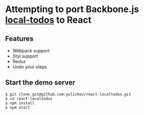 # Attempting to port Backbone.js [local-todos](http://backbonejs.org/docs/todos.html) to React

## Features

- Webpack support
- Styl support
- Redux
- Undo your steps

## Start the demo server

```console
$ git clone git@github.com:yuliskov/react-localtodos.git
$ cd react-localtodos
$ npm install
$ npm start
```